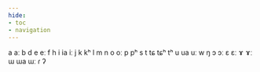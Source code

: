 ```yaml
---
hide:
- toc
- navigation
---
```

a
aː
b
d
e
eː
f
h
i
ia
iː
j
k
kʰ
l
m
n
o
oː
p
pʰ
s
t
tɕ
tɕʰ
tʰ
u
ua
uː
w
ŋ
ɔ
ɔː
ɛ
ɛː
ɤ
ɤː
ɯ
ɯa
ɯː
ɾ
ʔ

